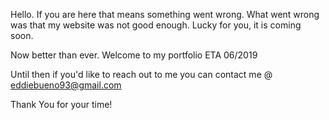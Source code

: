 Hello. If you are here that means something went wrong. What went wrong was that my website was not good enough. Lucky for you, it is coming soon. 

Now better than ever. Welcome to my portfolio ETA 06/2019

Until then if you'd like to reach out to me you can contact me @ eddiebueno93@gmail.com

Thank You for your time!
